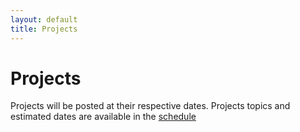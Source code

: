 ```yaml
---
layout: default
title: Projects
---
```


# Projects
Projects will be posted at their respective dates.
Projects topics and estimated dates are available in the [schedule](./schedule.html)

